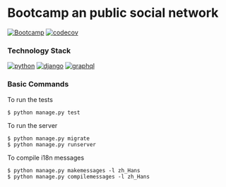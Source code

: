 # Bootcamp an public social network

[![Bootcamp](https://github.com/qulc/bootcamp/actions/workflows/bootcamp.yml/badge.svg)](https://github.com/qulc/bootcamp/actions)
[![codecov](https://codecov.io/gh/qulc/bootcamp/branch/master/graph/badge.svg)](https://codecov.io/gh/qulc/bootcamp)


### Technology Stack

[![python](https://img.shields.io/badge/python-3.13-green.svg)](https://python.org)
[![django](https://img.shields.io/badge/django-5.1-green.svg)](https://www.djangoproject.com/)
[![graphql](https://img.shields.io/badge/graphene--django-v3.2.2-green.svg)](https://github.com/graphql-python/graphene-django)


### Basic Commands

To run the tests

```
$ python manage.py test
```

To run the server

```
$ python manage.py migrate
$ python manage.py runserver
```

To compile i18n messages

```
$ python manage.py makemessages -l zh_Hans
$ python manage.py compilemessages -l zh_Hans
```
